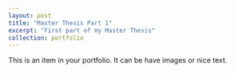 ```yaml
---
layout: post
title: "Master Thesis Part 1"
excerpt: "First part of my Master Thesis"
collection: portfolio
---
```


This is an item in your portfolio. It can be have images or nice text.
